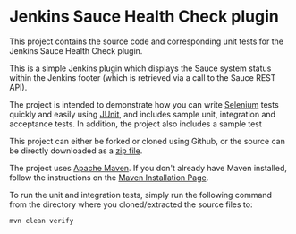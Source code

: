 Jenkins Sauce Health Check plugin
==================

This project contains the source code and corresponding unit tests for the Jenkins Sauce Health Check plugin.

This is a simple Jenkins plugin which displays the Sauce system status within the Jenkins footer (which is retrieved via a call to the Sauce REST API).

The project is intended to demonstrate how you can write [Selenium](http://docs.seleniumhq.org/) tests quickly and easily using [JUnit](http://www.junit.org), and includes sample unit, integration and acceptance tests.  In addition, the project also includes a sample test

This project can either be forked or cloned using Github, or the source can be directly downloaded as a [zip file](https://github.com/rossrowe/sauce-health-check/archive/master.zip).

The project uses [Apache Maven](http://maven.apache.org).  If you don't already have Maven installed, follow the instructions on the [Maven Installation Page](http://maven.apache.org/run-maven/index.html).

To run the unit and integration tests, simply run the following command from the directory where you cloned/extracted the source files to:

    mvn clean verify
